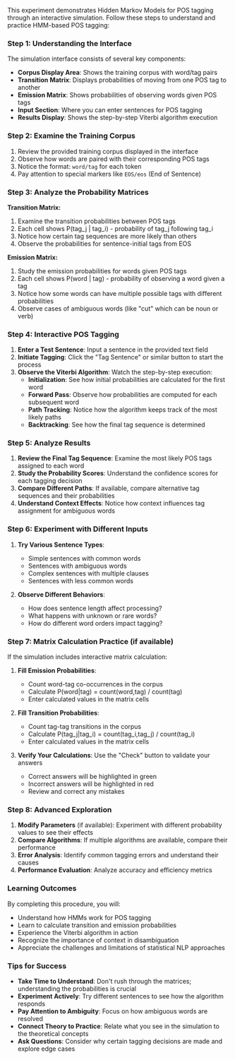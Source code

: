 This experiment demonstrates Hidden Markov Models for POS tagging through an interactive simulation. Follow these steps to understand and practice HMM-based POS tagging:

### Step 1: Understanding the Interface

The simulation interface consists of several key components:

- **Corpus Display Area**: Shows the training corpus with word/tag pairs
- **Transition Matrix**: Displays probabilities of moving from one POS tag to another
- **Emission Matrix**: Shows probabilities of observing words given POS tags
- **Input Section**: Where you can enter sentences for POS tagging
- **Results Display**: Shows the step-by-step Viterbi algorithm execution

### Step 2: Examine the Training Corpus

1. Review the provided training corpus displayed in the interface
2. Observe how words are paired with their corresponding POS tags
3. Notice the format: `word/tag` for each token
4. Pay attention to special markers like `EOS/eos` (End of Sentence)

### Step 3: Analyze the Probability Matrices

**Transition Matrix:**

1. Examine the transition probabilities between POS tags
2. Each cell shows P(tag_j | tag_i) - probability of tag_j following tag_i
3. Notice how certain tag sequences are more likely than others
4. Observe the probabilities for sentence-initial tags from EOS

**Emission Matrix:**

1. Study the emission probabilities for words given POS tags
2. Each cell shows P(word | tag) - probability of observing a word given a tag
3. Notice how some words can have multiple possible tags with different probabilities
4. Observe cases of ambiguous words (like "cut" which can be noun or verb)

### Step 4: Interactive POS Tagging

1. **Enter a Test Sentence**: Input a sentence in the provided text field
2. **Initiate Tagging**: Click the "Tag Sentence" or similar button to start the process
3. **Observe the Viterbi Algorithm**: Watch the step-by-step execution:
   - **Initialization**: See how initial probabilities are calculated for the first word
   - **Forward Pass**: Observe how probabilities are computed for each subsequent word
   - **Path Tracking**: Notice how the algorithm keeps track of the most likely paths
   - **Backtracking**: See how the final tag sequence is determined

### Step 5: Analyze Results

1. **Review the Final Tag Sequence**: Examine the most likely POS tags assigned to each word
2. **Study the Probability Scores**: Understand the confidence scores for each tagging decision
3. **Compare Different Paths**: If available, compare alternative tag sequences and their probabilities
4. **Understand Context Effects**: Notice how context influences tag assignment for ambiguous words

### Step 6: Experiment with Different Inputs

1. **Try Various Sentence Types**:

   - Simple sentences with common words
   - Sentences with ambiguous words
   - Complex sentences with multiple clauses
   - Sentences with less common words

2. **Observe Different Behaviors**:
   - How does sentence length affect processing?
   - What happens with unknown or rare words?
   - How do different word orders impact tagging?

### Step 7: Matrix Calculation Practice (if available)

If the simulation includes interactive matrix calculation:

1. **Fill Emission Probabilities**:

   - Count word-tag co-occurrences in the corpus
   - Calculate P(word|tag) = count(word,tag) / count(tag)
   - Enter calculated values in the matrix cells

2. **Fill Transition Probabilities**:

   - Count tag-tag transitions in the corpus
   - Calculate P(tag_j|tag_i) = count(tag_i,tag_j) / count(tag_i)
   - Enter calculated values in the matrix cells

3. **Verify Your Calculations**: Use the "Check" button to validate your answers
   - Correct answers will be highlighted in green
   - Incorrect answers will be highlighted in red
   - Review and correct any mistakes

### Step 8: Advanced Exploration

1. **Modify Parameters** (if available): Experiment with different probability values to see their effects
2. **Compare Algorithms**: If multiple algorithms are available, compare their performance
3. **Error Analysis**: Identify common tagging errors and understand their causes
4. **Performance Evaluation**: Analyze accuracy and efficiency metrics

### Learning Outcomes

By completing this procedure, you will:

- Understand how HMMs work for POS tagging
- Learn to calculate transition and emission probabilities
- Experience the Viterbi algorithm in action
- Recognize the importance of context in disambiguation
- Appreciate the challenges and limitations of statistical NLP approaches

### Tips for Success

- **Take Time to Understand**: Don't rush through the matrices; understanding the probabilities is crucial
- **Experiment Actively**: Try different sentences to see how the algorithm responds
- **Pay Attention to Ambiguity**: Focus on how ambiguous words are resolved
- **Connect Theory to Practice**: Relate what you see in the simulation to the theoretical concepts
- **Ask Questions**: Consider why certain tagging decisions are made and explore edge cases
